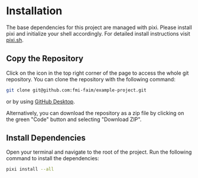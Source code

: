 # Installation
The base dependencies for this project are managed with pixi. Please install pixi and initialize your shell accordingly. For detailed install instructions visit [pixi.sh](https://pixi.sh).

## Copy the Repository
Click on the icon in the top right corner of the page to access the whole git repository. You can clone the repository with the following command:
```bash
git clone git@github.com:fmi-faim/example-project.git
```

or by using [GitHub Desktop](https://desktop.github.com/).

Alternatively, you can download the repository as a zip file by clicking on the green "Code" button and selecting "Download ZIP".

## Install Dependencies
Open your terminal and navigate to the root of the project. Run the following command to install the dependencies:
```bash
pixi install --all
```
